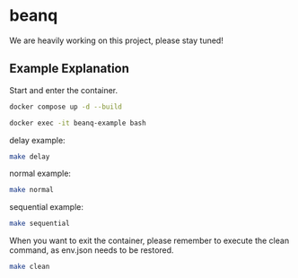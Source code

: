 # beanq

We are heavily working on this project, please stay tuned!


## Example Explanation

Start and enter the container.
```bash
docker compose up -d --build

docker exec -it beanq-example bash
```

delay example:
```bash
make delay
```

normal example:
```bash
make normal
```

sequential example:
```bash
make sequential
```

When you want to exit the container, please remember to execute the clean command, as env.json needs to be restored.
```bash
make clean
```

